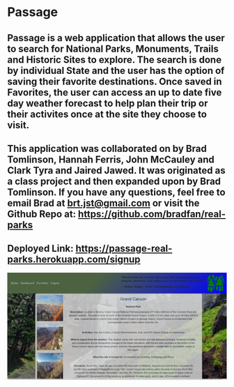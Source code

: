 # Passage 
## Passage is a web application that allows the user to search for National Parks, Monuments, Trails and Historic Sites to explore. The search is done by individual State and the user has the option of saving their favorite destinations. Once saved in Favorites, the user can access an up to date five day weather forecast to help plan their trip or their activites once at the site they choose to visit.

## This application was collaborated on by Brad Tomlinson, Hannah Ferris, John McCauley and Clark Tyra and Jaired Jawed. It was originated as a class project and then expanded upon by Brad Tomlinson. If you have any questions, feel free to email Brad at brt.jst@gmail.com or visit the Github Repo at: https://github.com/bradfan/real-parks



## Deployed Link: https://passage-real-parks.herokuapp.com/signup



![passage](client/imgs/README.png)




 